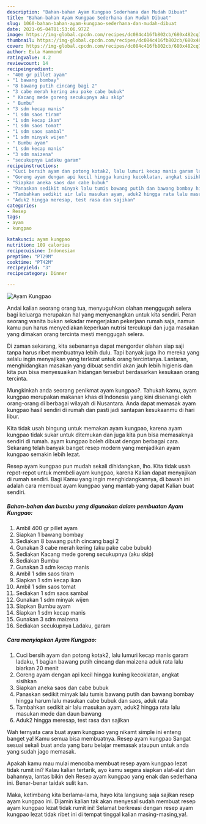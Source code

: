 ```yaml
---
description: "Bahan-bahan Ayam Kungpao Sederhana dan Mudah Dibuat"
title: "Bahan-bahan Ayam Kungpao Sederhana dan Mudah Dibuat"
slug: 1060-bahan-bahan-ayam-kungpao-sederhana-dan-mudah-dibuat
date: 2021-05-04T01:53:06.972Z
image: https://img-global.cpcdn.com/recipes/dc084c416fb802cb/680x482cq70/ayam-kungpao-foto-resep-utama.jpg
thumbnail: https://img-global.cpcdn.com/recipes/dc084c416fb802cb/680x482cq70/ayam-kungpao-foto-resep-utama.jpg
cover: https://img-global.cpcdn.com/recipes/dc084c416fb802cb/680x482cq70/ayam-kungpao-foto-resep-utama.jpg
author: Eula Hammond
ratingvalue: 4.2
reviewcount: 14
recipeingredient:
- "400 gr pillet ayam"
- "1 bawang bombay"
- "8 bawang putih cincang bagi 2"
- "3 cabe merah kering aku pake cabe bubuk"
- " Kacang mede goreng secukupnya aku skip"
- " Bumbu"
- "3 sdm kecap manis"
- "1 sdm saos tiram"
- "1 sdm kecap ikan"
- "1 sdm saos tomat"
- "1 sdm saos sambal"
- "1 sdm minyak wijen"
- " Bumbu ayam"
- "1 sdm kecap manis"
- "3 sdm maizena"
- "secukupnya Ladaku garam"
recipeinstructions:
- "Cuci bersih ayam dan potong kotak2, lalu lumuri kecap manis garam ladaku, 1 bagian bawang putih cincang dan maizena aduk rata lalu biarkan 20 menit"
- "Goreng ayam dengan api kecil hingga kuning kecoklatan, angkat sisihkan"
- "Siapkan aneka saos dan cabe bubuk"
- "Panaskan sedikit minyak lalu tumis bawang putih dan bawang bombay hingga harum lalu masukan cabe bubuk dan saos, aduk rata"
- "Tambahkan sedikit air lalu masukan ayam, aduk2 hingga rata lalu masukan mede dan daun bawang"
- "Aduk2 hingga meresap, test rasa dan sajikan"
categories:
- Resep
tags:
- ayam
- kungpao

katakunci: ayam kungpao 
nutrition: 109 calories
recipecuisine: Indonesian
preptime: "PT29M"
cooktime: "PT42M"
recipeyield: "3"
recipecategory: Dinner

---
```



![Ayam Kungpao](https://img-global.cpcdn.com/recipes/dc084c416fb802cb/680x482cq70/ayam-kungpao-foto-resep-utama.jpg)

Andai kalian seorang orang tua, menyuguhkan olahan menggugah selera bagi keluarga merupakan hal yang menyenangkan untuk kita sendiri. Peran seorang  wanita bukan sekadar mengerjakan pekerjaan rumah saja, namun kamu pun harus menyediakan keperluan nutrisi tercukupi dan juga masakan yang dimakan orang tercinta mesti menggugah selera.

Di zaman  sekarang, kita sebenarnya dapat mengorder olahan siap saji tanpa harus ribet membuatnya lebih dulu. Tapi banyak juga lho mereka yang selalu ingin menyajikan yang terlezat untuk orang tercintanya. Lantaran, menghidangkan masakan yang dibuat sendiri akan jauh lebih higienis dan kita pun bisa menyesuaikan hidangan tersebut berdasarkan kesukaan orang tercinta. 



Mungkinkah anda seorang penikmat ayam kungpao?. Tahukah kamu, ayam kungpao merupakan makanan khas di Indonesia yang kini disenangi oleh orang-orang di berbagai wilayah di Nusantara. Anda dapat memasak ayam kungpao hasil sendiri di rumah dan pasti jadi santapan kesukaanmu di hari libur.

Kita tidak usah bingung untuk memakan ayam kungpao, karena ayam kungpao tidak sukar untuk ditemukan dan juga kita pun bisa memasaknya sendiri di rumah. ayam kungpao boleh dibuat dengan berbagai cara. Sekarang telah banyak banget resep modern yang menjadikan ayam kungpao semakin lebih lezat.

Resep ayam kungpao pun mudah sekali dihidangkan, lho. Kita tidak usah repot-repot untuk membeli ayam kungpao, karena Kalian dapat menyajikan di rumah sendiri. Bagi Kamu yang ingin menghidangkannya, di bawah ini adalah cara membuat ayam kungpao yang mantab yang dapat Kalian buat sendiri.

<!--inarticleads1-->

##### Bahan-bahan dan bumbu yang digunakan dalam pembuatan Ayam Kungpao:

1. Ambil 400 gr pillet ayam
1. Siapkan 1 bawang bombay
1. Sediakan 8 bawang putih cincang bagi 2
1. Gunakan 3 cabe merah kering (aku pake cabe bubuk)
1. Sediakan  Kacang mede goreng secukupnya (aku skip)
1. Sediakan  Bumbu
1. Gunakan 3 sdm kecap manis
1. Ambil 1 sdm saos tiram
1. Siapkan 1 sdm kecap ikan
1. Ambil 1 sdm saos tomat
1. Sediakan 1 sdm saos sambal
1. Gunakan 1 sdm minyak wijen
1. Siapkan  Bumbu ayam
1. Siapkan 1 sdm kecap manis
1. Gunakan 3 sdm maizena
1. Sediakan secukupnya Ladaku, garam




<!--inarticleads2-->

##### Cara menyiapkan Ayam Kungpao:

1. Cuci bersih ayam dan potong kotak2, lalu lumuri kecap manis garam ladaku, 1 bagian bawang putih cincang dan maizena aduk rata lalu biarkan 20 menit
1. Goreng ayam dengan api kecil hingga kuning kecoklatan, angkat sisihkan
1. Siapkan aneka saos dan cabe bubuk
1. Panaskan sedikit minyak lalu tumis bawang putih dan bawang bombay hingga harum lalu masukan cabe bubuk dan saos, aduk rata
1. Tambahkan sedikit air lalu masukan ayam, aduk2 hingga rata lalu masukan mede dan daun bawang
1. Aduk2 hingga meresap, test rasa dan sajikan




Wah ternyata cara buat ayam kungpao yang nikamt simple ini enteng banget ya! Kamu semua bisa membuatnya. Resep ayam kungpao Sangat sesuai sekali buat anda yang baru belajar memasak ataupun untuk anda yang sudah jago memasak.

Apakah kamu mau mulai mencoba membuat resep ayam kungpao lezat tidak rumit ini? Kalau kalian tertarik, ayo kamu segera siapkan alat-alat dan bahannya, lantas bikin deh Resep ayam kungpao yang enak dan sederhana ini. Benar-benar taidak sulit kan. 

Maka, ketimbang kita berlama-lama, hayo kita langsung saja sajikan resep ayam kungpao ini. Dijamin kalian tak akan menyesal sudah membuat resep ayam kungpao lezat tidak rumit ini! Selamat berkreasi dengan resep ayam kungpao lezat tidak ribet ini di tempat tinggal kalian masing-masing,ya!.

